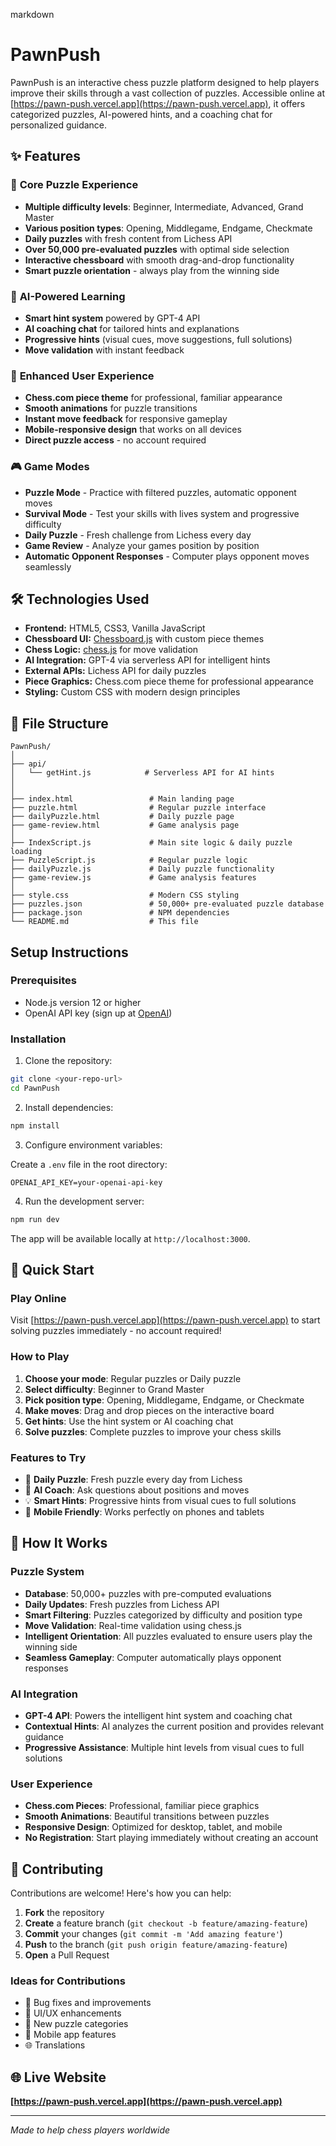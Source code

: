 markdown
# PawnPush

PawnPush is an interactive chess puzzle platform designed to help players improve their skills through a vast collection of puzzles. Accessible online at [https://pawn-push.vercel.app](https://pawn-push.vercel.app), it offers categorized puzzles, AI-powered hints, and a coaching chat for personalized guidance.

## ✨ Features

### 🎯 **Core Puzzle Experience**
- **Multiple difficulty levels**: Beginner, Intermediate, Advanced, Grand Master
- **Various position types**: Opening, Middlegame, Endgame, Checkmate
- **Daily puzzles** with fresh content from Lichess API
- **Over 50,000 pre-evaluated puzzles** with optimal side selection
- **Interactive chessboard** with smooth drag-and-drop functionality
- **Smart puzzle orientation** - always play from the winning side

### 🤖 **AI-Powered Learning**
- **Smart hint system** powered by GPT-4 API
- **AI coaching chat** for tailored hints and explanations
- **Progressive hints** (visual cues, move suggestions, full solutions)
- **Move validation** with instant feedback

### 🎨 **Enhanced User Experience**
- **Chess.com piece theme** for professional, familiar appearance
- **Smooth animations** for puzzle transitions
- **Instant move feedback** for responsive gameplay
- **Mobile-responsive design** that works on all devices
- **Direct puzzle access** - no account required

### 🎮 **Game Modes**
- **Puzzle Mode** - Practice with filtered puzzles, automatic opponent moves
- **Survival Mode** - Test your skills with lives system and progressive difficulty
- **Daily Puzzle** - Fresh challenge from Lichess every day
- **Game Review** - Analyze your games position by position
- **Automatic Opponent Responses** - Computer plays opponent moves seamlessly

## 🛠️ Technologies Used

- **Frontend:** HTML5, CSS3, Vanilla JavaScript
- **Chessboard UI:** [Chessboard.js](https://chessboardjs.com/) with custom piece themes
- **Chess Logic:** [chess.js](https://github.com/jhlywa/chess.js) for move validation
- **AI Integration:** GPT-4 via serverless API for intelligent hints
- **External APIs:** Lichess API for daily puzzles
- **Piece Graphics:** Chess.com piece theme for professional appearance
- **Styling:** Custom CSS with modern design principles

## 📁 File Structure

```
PawnPush/
│
├── api/
│   └── getHint.js            # Serverless API for AI hints
│
│
├── index.html                 # Main landing page
├── puzzle.html                # Regular puzzle interface
├── dailyPuzzle.html           # Daily puzzle page
├── game-review.html           # Game analysis page
│
├── IndexScript.js             # Main site logic & daily puzzle loading
├── PuzzleScript.js            # Regular puzzle logic
├── dailyPuzzle.js             # Daily puzzle functionality
├── game-review.js             # Game analysis features
│
├── style.css                  # Modern CSS styling
├── puzzles.json               # 50,000+ pre-evaluated puzzle database
├── package.json               # NPM dependencies
└── README.md                  # This file
```



## Setup Instructions

### Prerequisites

- Node.js version 12 or higher
- OpenAI API key (sign up at [OpenAI](https://platform.openai.com/))

### Installation

1. Clone the repository:

```bash
git clone <your-repo-url>
cd PawnPush
````

2. Install dependencies:

```bash
npm install
```

3. Configure environment variables:

Create a `.env` file in the root directory:

```env
OPENAI_API_KEY=your-openai-api-key
```

4. Run the development server:

```bash
npm run dev
```

The app will be available locally at `http://localhost:3000`.

## 🚀 Quick Start

### **Play Online**
Visit [https://pawn-push.vercel.app](https://pawn-push.vercel.app) to start solving puzzles immediately - no account required!

### **How to Play**
1. **Choose your mode**: Regular puzzles or Daily puzzle
2. **Select difficulty**: Beginner to Grand Master
3. **Pick position type**: Opening, Middlegame, Endgame, or Checkmate
4. **Make moves**: Drag and drop pieces on the interactive board
5. **Get hints**: Use the hint system or AI coaching chat
6. **Solve puzzles**: Complete puzzles to improve your chess skills

### **Features to Try**
- 🎯 **Daily Puzzle**: Fresh puzzle every day from Lichess
- 🤖 **AI Coach**: Ask questions about positions and moves
- 💡 **Smart Hints**: Progressive hints from visual cues to full solutions
- 📱 **Mobile Friendly**: Works perfectly on phones and tablets

## 🔧 How It Works

### **Puzzle System**
- **Database**: 50,000+ puzzles with pre-computed evaluations
- **Daily Updates**: Fresh puzzles from Lichess API
- **Smart Filtering**: Puzzles categorized by difficulty and position type
- **Move Validation**: Real-time validation using chess.js
- **Intelligent Orientation**: All puzzles evaluated to ensure users play the winning side
- **Seamless Gameplay**: Computer automatically plays opponent responses

### **AI Integration**
- **GPT-4 API**: Powers the intelligent hint system and coaching chat
- **Contextual Hints**: AI analyzes the current position and provides relevant guidance
- **Progressive Assistance**: Multiple hint levels from visual cues to full solutions

### **User Experience**
- **Chess.com Pieces**: Professional, familiar piece graphics
- **Smooth Animations**: Beautiful transitions between puzzles
- **Responsive Design**: Optimized for desktop, tablet, and mobile
- **No Registration**: Start playing immediately without creating an account

## 🤝 Contributing

Contributions are welcome! Here's how you can help:

1. **Fork** the repository
2. **Create** a feature branch (`git checkout -b feature/amazing-feature`)
3. **Commit** your changes (`git commit -m 'Add amazing feature'`)
4. **Push** to the branch (`git push origin feature/amazing-feature`)
5. **Open** a Pull Request

### **Ideas for Contributions**
- 🐛 Bug fixes and improvements
- 🎨 UI/UX enhancements
- 🧩 New puzzle categories
- 📱 Mobile app features
- 🌐 Translations

## 🌐 Live Website

**[https://pawn-push.vercel.app](https://pawn-push.vercel.app)**

---

*Made to help chess players worldwide*
